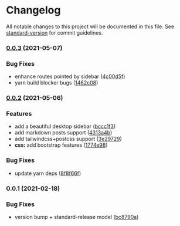 # Changelog

All notable changes to this project will be documented in this file. See [standard-version](https://github.com/conventional-changelog/standard-version) for commit guidelines.

### [0.0.3](https://github.com/suvam0451/paimap-frontend/compare/v0.0.2...v0.0.3) (2021-05-07)


### Bug Fixes

* enhance routes pointed by sidebar ([4c00d5f](https://github.com/suvam0451/paimap-frontend/commit/4c00d5f9f61c49d49c5de3fa80a03c88b081e134))
* yarn build blocker bugs ([1462c08](https://github.com/suvam0451/paimap-frontend/commit/1462c08ce7109c09fab24bd2e8021587bc7b1ab5))

### [0.0.2](https://github.com/suvam0451/paimap-frontend/compare/v0.0.1...v0.0.2) (2021-05-06)


### Features

* add a beautiful desktop sidebar ([bccc1f3](https://github.com/suvam0451/paimap-frontend/commit/bccc1f30d5fdac8b1741c19009748f370fffda46))
* add markdown posts support ([4313a4b](https://github.com/suvam0451/paimap-frontend/commit/4313a4b32d67a940807117fb7168147f816aa9d9))
* add tailwindcss+postcss support ([3e29729](https://github.com/suvam0451/paimap-frontend/commit/3e29729a652252cfde0fa39ca14fe5be4cf9e98b))
* **css:** add bootstrap features ([1774e98](https://github.com/suvam0451/paimap-frontend/commit/1774e9867eee4c9962a88d75f7a71762104def90))


### Bug Fixes

* update yarn deps ([8f8f66f](https://github.com/suvam0451/paimap-frontend/commit/8f8f66ff7a40ad73ea00cc9850f299a9f7a738cc))

### 0.0.1 (2021-02-18)


### Bug Fixes

* version bump + standard-release model ([bc8790a](https://github.com/suvam0451/paimap-frontend/commit/bc8790a7b4bf0628ac448d9878ade2b2231fedeb))

